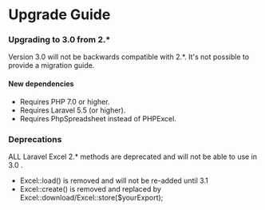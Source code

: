 # Upgrade Guide

### Upgrading to 3.0 from 2.*

Version 3.0 will not be backwards compatible with 2.*. It's not possible to provide a migration guide.

#### New dependencies

* Requires PHP 7.0 or higher.
* Requires Laravel 5.5 (or higher).
* Requires PhpSpreadsheet instead of PHPExcel.

### Deprecations

ALL Laravel Excel 2.* methods are deprecated and will not be able to use in 3.0 . 

- Excel::load() is removed and will not be re-added until 3.1
- Excel::create() is removed and replaced by Excel::download/Excel::store($yourExport);
